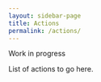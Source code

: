 ```yaml
---
layout: sidebar-page
title: Actions
permalink: /actions/
---
```


Work in progress

List of actions to go here.
